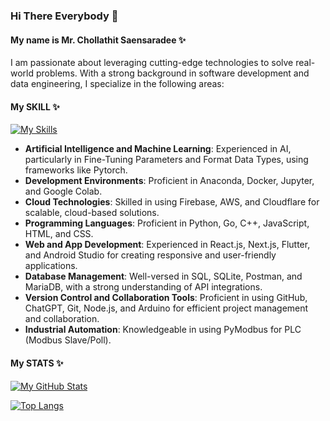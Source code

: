 ### Hi There Everybody 👋
#### My name is Mr. Chollathit Saensaradee ✨

I am passionate about leveraging cutting-edge technologies to solve real-world problems. With a strong background in software development and data engineering, I specialize in the following areas:

#### My SKILL ✨
[![My Skills](https://skillicons.dev/icons?i=js,html,css,git,github,go,py,pytorch,kotlin,java,flutter,bootstrap,cpp,cloudflare,dart,docker,fastapi,firebase,flask,nodejs,php,postman,powershell,react,stackoverflow,tensorflow,vscode,mysql,mongodb,linux,bash,arduino,anaconda)](https://skillicons.dev)

- **Artificial Intelligence and Machine Learning**: Experienced in AI, particularly in Fine-Tuning Parameters and Format Data Types, using frameworks like Pytorch.
- **Development Environments**: Proficient in Anaconda, Docker, Jupyter, and Google Colab.
- **Cloud Technologies**: Skilled in using Firebase, AWS, and Cloudflare for scalable, cloud-based solutions.
- **Programming Languages**: Proficient in Python, Go, C++, JavaScript, HTML, and CSS.
- **Web and App Development**: Experienced in React.js, Next.js, Flutter, and Android Studio for creating responsive and user-friendly applications.
- **Database Management**: Well-versed in SQL, SQLite, Postman, and MariaDB, with a strong understanding of API integrations.
- **Version Control and Collaboration Tools**: Proficient in using GitHub, ChatGPT, Git, Node.js, and Arduino for efficient project management and collaboration.
- **Industrial Automation**: Knowledgeable in using PyModbus for PLC (Modbus Slave/Poll).

#### My STATS ✨
[![My GitHub Stats](https://github-readme-stats.vercel.app/api?username=atttyys&show_icons=true&theme=dark#gh-dark-mode-only)](https://github.com/anuraghazra/github-readme-stats#gh-dark-mode-only)

[![Top Langs](https://github-readme-stats.vercel.app/api/top-langs/?username=anuraghazra)](https://github.com/anuraghazra/github-readme-stats)
